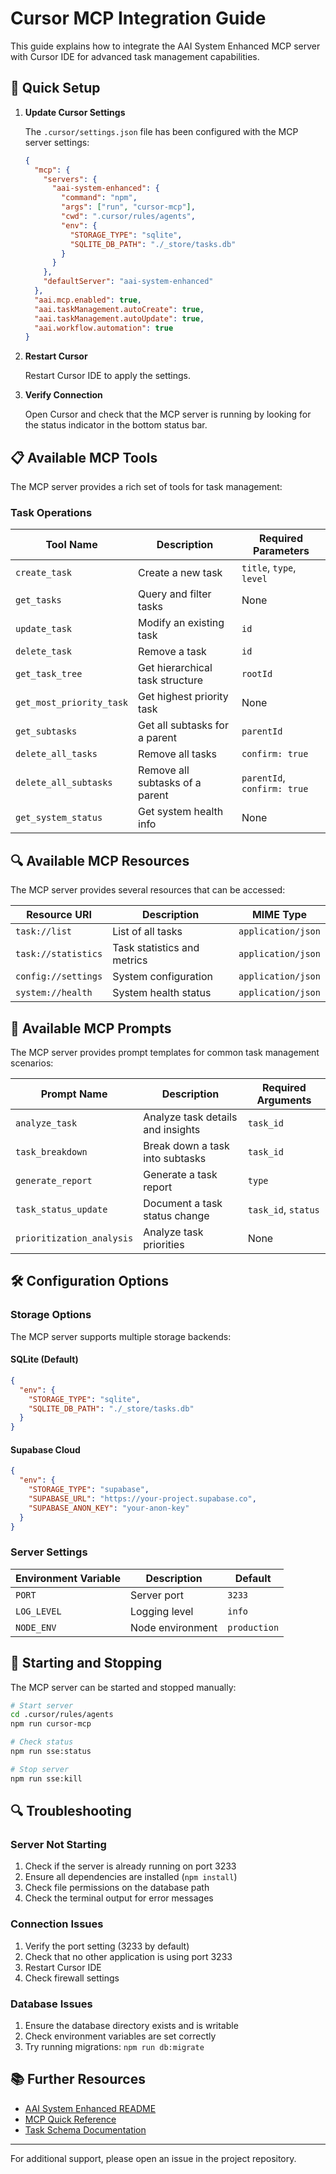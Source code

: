 # Cursor MCP Integration Guide

This guide explains how to integrate the AAI System Enhanced MCP server with Cursor IDE for advanced task management capabilities.

## 🚀 Quick Setup

1. **Update Cursor Settings**

   The `.cursor/settings.json` file has been configured with the MCP server settings:

   ```json
   {
     "mcp": {
       "servers": {
         "aai-system-enhanced": {
           "command": "npm",
           "args": ["run", "cursor-mcp"],
           "cwd": ".cursor/rules/agents",
           "env": { 
             "STORAGE_TYPE": "sqlite",
             "SQLITE_DB_PATH": "./_store/tasks.db"
           }
         }
       },
       "defaultServer": "aai-system-enhanced"
     },
     "aai.mcp.enabled": true,
     "aai.taskManagement.autoCreate": true,
     "aai.taskManagement.autoUpdate": true,
     "aai.workflow.automation": true
   }
   ```

2. **Restart Cursor**

   Restart Cursor IDE to apply the settings.

3. **Verify Connection**

   Open Cursor and check that the MCP server is running by looking for the status indicator in the bottom status bar.

## 📋 Available MCP Tools

The MCP server provides a rich set of tools for task management:

### Task Operations

| Tool Name | Description | Required Parameters |
|-----------|-------------|---------------------|
| `create_task` | Create a new task | `title`, `type`, `level` |
| `get_tasks` | Query and filter tasks | None |
| `update_task` | Modify an existing task | `id` |
| `delete_task` | Remove a task | `id` |
| `get_task_tree` | Get hierarchical task structure | `rootId` |
| `get_most_priority_task` | Get highest priority task | None |
| `get_subtasks` | Get all subtasks for a parent | `parentId` |
| `delete_all_tasks` | Remove all tasks | `confirm: true` |
| `delete_all_subtasks` | Remove all subtasks of a parent | `parentId`, `confirm: true` |
| `get_system_status` | Get system health info | None |

## 🔍 Available MCP Resources

The MCP server provides several resources that can be accessed:

| Resource URI | Description | MIME Type |
|--------------|-------------|-----------|
| `task://list` | List of all tasks | `application/json` |
| `task://statistics` | Task statistics and metrics | `application/json` |
| `config://settings` | System configuration | `application/json` |
| `system://health` | System health status | `application/json` |

## 📝 Available MCP Prompts

The MCP server provides prompt templates for common task management scenarios:

| Prompt Name | Description | Required Arguments |
|-------------|-------------|-------------------|
| `analyze_task` | Analyze task details and insights | `task_id` |
| `task_breakdown` | Break down a task into subtasks | `task_id` |
| `generate_report` | Generate a task report | `type` |
| `task_status_update` | Document a task status change | `task_id`, `status` |
| `prioritization_analysis` | Analyze task priorities | None |

## 🛠️ Configuration Options

### Storage Options

The MCP server supports multiple storage backends:

#### SQLite (Default)

```json
{
  "env": { 
    "STORAGE_TYPE": "sqlite",
    "SQLITE_DB_PATH": "./_store/tasks.db"
  }
}
```

#### Supabase Cloud

```json
{
  "env": { 
    "STORAGE_TYPE": "supabase",
    "SUPABASE_URL": "https://your-project.supabase.co",
    "SUPABASE_ANON_KEY": "your-anon-key"
  }
}
```

### Server Settings

| Environment Variable | Description | Default |
|---------------------|-------------|---------|
| `PORT` | Server port | `3233` |
| `LOG_LEVEL` | Logging level | `info` |
| `NODE_ENV` | Node environment | `production` |

## 🔄 Starting and Stopping

The MCP server can be started and stopped manually:

```bash
# Start server
cd .cursor/rules/agents
npm run cursor-mcp

# Check status
npm run sse:status

# Stop server
npm run sse:kill
```

## 🔍 Troubleshooting

### Server Not Starting

1. Check if the server is already running on port 3233
2. Ensure all dependencies are installed (`npm install`)
3. Check file permissions on the database path
4. Check the terminal output for error messages

### Connection Issues

1. Verify the port setting (3233 by default)
2. Check that no other application is using port 3233
3. Restart Cursor IDE
4. Check firewall settings

### Database Issues

1. Ensure the database directory exists and is writable
2. Check environment variables are set correctly
3. Try running migrations: `npm run db:migrate`

## 📚 Further Resources

- [AAI System Enhanced README](../README.md)
- [MCP Quick Reference](./QUICK_REFERENCE.md)
- [Task Schema Documentation](./TASK_SCHEMA.md)

---

For additional support, please open an issue in the project repository. 